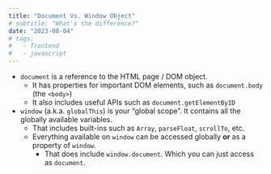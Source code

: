 ```yaml
---
title: "Document Vs. Window Object"
# subtitle: "What's the difference?"
date: "2023-08-04"
# tags:
#   - frontend
#   - javascript
---
```


- `document` is a reference to the HTML page / DOM object.
  - It has properties for important DOM elements, such as `document.body` (the `<body>`)
  - It also includes useful APIs such as `document.getElementByID`
- `window` (a.k.a. `globalThis`) is your “global scope”. It contains all the globally available variables.
  - That includes built-ins such as `Array`, `parseFloat`, `scrollTo`, etc.
  - Everything available on `window` can be accessed globally **or** as a property of `window`.
    - That does include `window.document`. Which you can just access as `document`.
